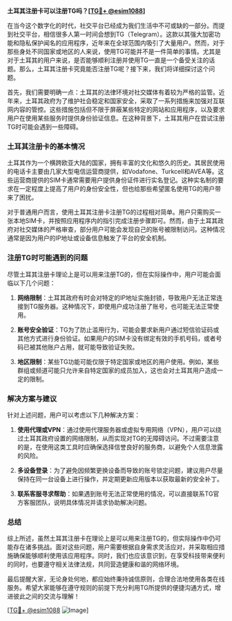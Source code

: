 **土耳其注册卡可以注册TG吗？[[TG💪+ @esim1088](https://t.me/s/esim1088)]**

在当今这个数字化的时代，社交平台已经成为我们生活中不可或缺的一部分。而提到社交平台，相信很多人第一时间会想到TG（Telegram）。这款以其强大加密功能和隐私保护闻名的应用程序，近年来在全球范围内吸引了大量用户。然而，对于那些身处不同国家或地区的人来说，使用TG可能并不是一件简单的事情。尤其是对于土耳其的用户来说，是否能够顺利注册并使用TG一直是一个备受关注的话题。那么，土耳其注册卡究竟能否注册TG呢？接下来，我们将详细探讨这个问题。

首先，我们需要明确一点：土耳其的法律环境对社交媒体有着较为严格的监管。近年来，土耳其政府为了维护社会稳定和国家安全，采取了一系列措施来加强对互联网内容的管控。这些措施包括但不限于屏蔽某些特定的网站和应用程序，以及要求用户在使用某些服务时提供身份验证信息。在这种背景下，土耳其用户在尝试注册TG时可能会遇到一些障碍。

### 土耳其注册卡的基本情况

土耳其作为一个横跨欧亚大陆的国家，拥有丰富的文化和悠久的历史。其居民使用的电话卡主要由几家大型电信运营商提供，如Vodafone、Turkcell和AVEA等。这些运营商提供的SIM卡通常需要用户提供身份证件进行实名登记。这种实名制的要求在一定程度上提高了用户的身份安全性，但也给那些希望匿名使用TG的用户带来了困扰。

对于普通用户而言，使用土耳其注册卡注册TG的过程相对简单。用户只需购买一张本地SIM卡，并按照应用程序内的指引完成注册步骤即可。然而，由于土耳其政府对社交媒体的严格审查，部分用户可能会发现自己的账号被限制访问。这种情况通常是因为用户的IP地址或设备信息触发了平台的安全机制。

### 注册TG时可能遇到的问题

尽管土耳其注册卡理论上是可以用来注册TG的，但在实际操作中，用户可能会面临以下几个问题：

1. **网络限制**：土耳其政府有时会对特定的IP地址实施封锁，导致用户无法正常连接到TG服务器。这种情况下，即使用户成功注册了账号，也可能无法正常使用。

2. **账号安全验证**：TG为了防止滥用行为，可能会要求新用户通过短信验证码或其他方式进行身份验证。如果用户的SIM卡没有绑定有效的手机号码，或者号码已被其他账户占用，就可能导致验证失败。

3. **地区限制**：某些TG功能可能仅限于特定国家或地区的用户使用。例如，某些群组或频道可能只允许来自特定国家的成员加入，这也会对土耳其用户造成一定的限制。

### 解决方案与建议

针对上述问题，用户可以考虑以下几种解决方案：

1. **使用代理或VPN**：通过使用代理服务器或虚拟专用网络（VPN），用户可以绕过土耳其政府设置的网络限制，从而实现对TG的无障碍访问。不过需要注意的是，在使用这类工具时应确保选择信誉良好的服务商，以避免个人信息泄露的风险。

2. **多设备登录**：为了避免因频繁更换设备而导致的账号锁定问题，建议用户尽量保持在同一台设备上进行操作，并定期更新应用版本以获取最新的安全补丁。

3. **联系客服寻求帮助**：如果遇到账号无法正常使用的情况，可以直接联系TG官方客服团队，说明具体情况并请求协助解决问题。

### 总结

综上所述，虽然土耳其注册卡在理论上是可以用来注册TG的，但实际操作中仍可能存在诸多挑战。面对这些问题，用户需要根据自身需求灵活应对，并采取相应措施确保能够顺利使用该应用程序。同时，我们也应该意识到，在享受科技带来便利的同时，也要遵守相关法律法规，共同营造健康和谐的网络环境。

最后提醒大家，无论身处何地，都应始终秉持诚信原则，合理合法地使用各类在线服务。希望大家能够在遵守规则的前提下充分利用TG所提供的便捷沟通方式，增进彼此之间的交流与理解！

[[TG💪+ @esim1088](https://t.me/s/esim1088) ![Image](https://i.postimg.cc/4NQfJmqS/Snipaste-2025-05-13-00-14-12.png)]